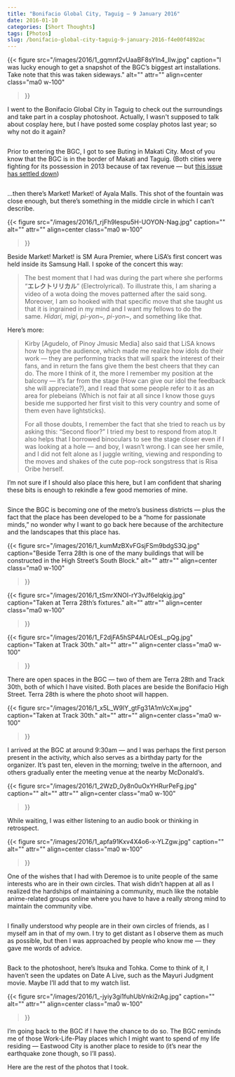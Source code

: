 ```yaml
---
title: "Bonifacio Global City, Taguig — 9 January 2016"
date: 2016-01-10
categories: [Short Thoughts]
tags: [Photos]
slug: /bonifacio-global-city-taguig-9-january-2016-f4e00f4892ac
---
```


{{< figure
  src="/images/2016/1_gqmnf2vUaaBF8sYIn4_Ilw.jpg"
  caption="I was lucky enough to get a snapshot of the BGC’s biggest art installations. Take note that this was taken sideways."
  alt="" attr="" 
  align=center class="ma0 w-100"
>}}

I went to the Bonifacio Global City in Taguig to check out the surroundings and take part in a cosplay photoshoot. Actually, I wasn't supposed to talk about cosplay here, but I have posted some cosplay photos last year; so why not do it again?

<figure class="gallery-wrapper">
  <div class="gallery">
    <div class="gallery-item">
		<img alt="" src="/images/2016/1_C4BYWUDAI6xgfYFpdANF5Q.jpg" />
    </div>
    <div class="gallery-item">
		<img alt="" src="/images/2016/1_TXcTyuE4T-dXAA-gmDrcWA.jpg" />
    </div>
  </div>
</figure>

Prior to entering the BGC, I got to see Buting in Makati City. Most of you know that the BGC is in the border of Makati and Taguig. (Both cities were fighting for its possession in 2013 because of tax revenue — but [this issue has settled down](http://www.rappler.com/nation/38014-taguig-police-jurisdiction-fort-bonifacio))

<figure class="gallery-wrapper">
  <div class="gallery">
    <div class="gallery-item">
		<img alt="" src="/images/2016/1_Iw8Ufq7GVymuP9orqqrheg.jpg" />
    </div>
    <div class="gallery-item">
		<img alt="" src="/images/2016/1_4IG30xmlN_iW8kb4iwmPzg.jpg" />
    </div>
    <div class="gallery-item">
		<img alt="" src="/images/2016/1_DS-ilQs-wZa3M4BjkJPqoA.jpg" />
    </div>
  </div>
</figure>

…then there’s Market! Market! of Ayala Malls. This shot of the fountain was close enough, but there’s something in the middle circle in which I can’t describe.

{{< figure
  src="/images/2016/1_rjFh9lespu5H-UOYON-Nag.jpg"
  caption=""
  alt="" attr="" 
  align=center class="ma0 w-100"
>}}

Beside Market! Market! is SM Aura Premier, where LiSA’s first concert was held inside its Samsung Hall. I spoke of the concert this way:

> The best moment that I had was during the part where she performs “**エレクトリリカル**” (Electrolyrical). To illustrate this, I am sharing a video of a wota doing the moves patterned after the said song. Moreover, I am so hooked with that specific move that she taught us that it is ingrained in my mind and I want my fellows to do the same. _Hidari, migi, pi-yon~, pi-yon~_, and something like that.

Here’s more:

> Kirby \[Agudelo, of Pinoy Jmusic Media\] also said that LiSA knows how to hype the audience, which made me realize how idols do their work — they are performing tracks that will spark the interest of their fans, and in return the fans give them the best cheers that they can do. The more I think of it, the more I remember my position at the balcony — it’s far from the stage (How can give our idol the feedback she will appreciate?), and I read that some people refer to it as an area for plebeians (Which is not fair at all since I know those guys beside me supported her first visit to this very country and some of them even have lightsticks).
> 
> For all those doubts, I remember the fact that she tried to reach us by asking this: “Second floor?” I tried my best to respond from atop.It also helps that I borrowed binoculars to see the stage closer even if I was looking at a hole — and boy, I wasn’t wrong. I can see her smile, and I did not felt alone as I juggle writing, viewing and responding to the moves and shakes of the cute pop-rock songstress that is Risa Oribe herself.

I’m not sure if I should also place this here, but I am confident that sharing these bits is enough to rekindle a few good memories of mine.


<figure class="gallery-wrapper">
  <div class="gallery">
    <div class="gallery-item">
		<img alt="" src="/images/2016/1_bWPs8ymlQImREs9-ew2Ehw.jpg" />
    </div>
    <div class="gallery-item">
		<img alt="" src="/images/2016/1_bm2lxz6pgoaefdojJiZReQ.jpg" />
    </div>
  </div>
  <div class="gallery">
    <div class="gallery-item">
		<img alt="" src="/images/2016/1_Hs_NslWU3Xy43oYAvThQ6A.jpg" />
    </div>
    <div class="gallery-item">
		<img alt="" src="/images/2016/1_JU0Ny9AUUdBYfIF9B4k04w.jpg" />
    </div>
	<div class="gallery-item">
		<img alt="" src="/images/2016/1_3dpYvszCOaDDITlka0N3GA.jpg" />
    </div>
  </div>
  <div class="gallery">
    <div class="gallery-item">
		<img alt="" src="/images/2016/1_m6Wh3RCb8YEp58nca_MtkA.jpg" />
    </div>
    <div class="gallery-item">
		<img alt="" src="/images/2016/1_orhrogkh7R4ZzUJD_iuWJQ.jpg" />
    </div>
  </div>
</figure>
    
Since the BGC is becoming one of the metro’s business districts — plus the fact that the place has been developed to be a “home for passionate minds,” no wonder why I want to go back here because of the architecture and the landscapes that this place has.

{{< figure
  src="/images/2016/1_kumMzBXvFGsjFSm9bdgS3Q.jpg"
  caption="Beside Terra 28th is one of the many buildings that will be constructed in the High Street’s South Block."
  alt="" attr="" 
  align=center class="ma0 w-100"
>}}

{{< figure
  src="/images/2016/1_tSmrXNOI-rY3vJf6elqkig.jpg"
  caption="Taken at Terra 28th’s fixtures."
  alt="" attr="" 
  align=center class="ma0 w-100"
>}}

{{< figure
  src="/images/2016/1_F2djFA5hSP4ALrOEsL_pQg.jpg"
  caption="Taken at Track 30th."
  alt="" attr="" 
  align=center class="ma0 w-100"
>}}


There are open spaces in the BGC — two of them are Terra 28th and Track 30th, both of which I have visited. Both places are beside the Bonifacio High Street. Terra 28th is where the photo shoot will happen.

{{< figure
  src="/images/2016/1_x5L_W9lY_gtFg31A1mVcXw.jpg"
  caption="Taken at Track 30th."
  alt="" attr="" 
  align=center class="ma0 w-100"
>}}


I arrived at the BGC at around 9:30am — and I was perhaps the first person present in the activity, which also serves as a birthday party for the organizer. It’s past ten, eleven in the morning; twelve in the afternoon, and others gradually enter the meeting venue at the nearby McDonald’s.

{{< figure
  src="/images/2016/1_2WzD_0y8n0uOxYHRurPeFg.jpg"
  caption=""
  alt="" attr="" 
  align=center class="ma0 w-100"
>}}

While waiting, I was either listening to an audio book or thinking in retrospect.

{{< figure
  src="/images/2016/1_apfa91Kxv4X4o6-x-YLZgw.jpg"
  caption=""
  alt="" attr="" 
  align=center class="ma0 w-100"
>}}

One of the wishes that I had with Deremoe is to unite people of the same interests who are in their own circles. That wish didn’t happen at all as I realized the hardships of maintaining a community, much like the notable anime-related groups online where you have to have a really strong mind to maintain the community vibe.

<figure class="gallery-wrapper">
  <div class="gallery">
    <div class="gallery-item">
		<img alt="" src="/images/2016/1_M4wjDQX1hCJECUkJJ_V91w.jpg" />
    </div>
    <div class="gallery-item">
		<img alt="" src="/images/2016/1_mGmlBQ0MYmrSZajjz3vMrw.jpg" />
    </div>
    <div class="gallery-item">
		<img alt="" src="/images/2016/1_KVwoHVozDGnZsFVPir4khA.jpg" />
    </div>
  </div>
</figure>
    
I finally understood why people are in their own circles of friends, as I myself am in that of my own. I try to get distant as I observe them as much as possible, but then I was approached by people who know me — they gave me words of advice.

<figure class="gallery-wrapper">
  <div class="gallery">
    <div class="gallery-item">
		<img alt="" src="/images/2016/1_RD86SGhFohiV8Je7D9kASw.jpg" />
    </div>
    <div class="gallery-item">
		<img alt="" src="/images/2016/1_moB6hm4Rl6Eo-zUIfx8ckA.jpg" />
    </div>
    <div class="gallery-item">
		<img alt="" src="/images/2016/1_ugsNGw11Z03UNYzNIyRhjA.jpg" />
    </div>
  </div>
  <div class="gallery">
    <div class="gallery-item">
		<img alt="" src="/images/2016/1_DCcHlHoxtf4xIBFNIvkF1g.jpg" />
    </div>
    <div class="gallery-item">
		<img alt="" src="/images/2016/1_FP4reLHsHSo87fvQptZ4dw.jpg" />
    </div>
  </div>
  <div class="gallery">
    <div class="gallery-item">
		<img alt="" src="/images/2016/1_D5USGFKUGejUrlzmqwpgTA.jpg" />
    </div>
    <div class="gallery-item">
		<img alt="" src="/images/2016/1_OYq5rCkRllfZIrWl4dNQig.jpg" />
    </div>
  </div>
</figure>

Back to the photoshoot, here’s Itsuka and Tohka. Come to think of it, I haven’t seen the updates on Date A Live, such as the Mayuri Judgment movie. Maybe I’ll add that to my watch list.

{{< figure
  src="/images/2016/1_-jyiy3gi1fuhUbVnki2rAg.jpg"
  caption=""
  alt="" attr="" 
  align=center class="ma0 w-100"
>}}

I’m going back to the BGC if I have the chance to do so. The BGC reminds me of those Work-Life-Play places which I might want to spend of my life residing — Eastwood City is another place to reside to (it’s near the earthquake zone though, so I’ll pass).

Here are the rest of the photos that I took.

<figure class="gallery-wrapper">
  <div class="gallery">
    <div class="gallery-item">
		<img alt="" src="/images/2016/1_5hMLyGgoFlgvuju4haEHng.jpg" />
    </div>
    <div class="gallery-item">
		<img alt="" src="/images/2016/1_QFdfyLlFTlVBLuGKqquNCA.jpg" />
    </div>
    <div class="gallery-item">
		<img alt="" src="/images/2016/1_1NeqWa8DHt2Llb2kRnO58w.jpg" />
    </div>
  </div>
  <div class="gallery">
    <div class="gallery-item">
		<img alt="" src="/images/2016/1_ddAlGLcXafrB8su6axZv-A.jpg" />
    </div>
    <div class="gallery-item">
		<img alt="" src="/images/2016/1_FmnXA6sgoAii8tYXp2xQyA.jpg" />
    </div>
	<div class="gallery-item">
		<img alt="" src="/images/2016/1_6ukC9e5FpPECikolyBWsuw.jpg" />
    </div>
  </div>
  <div class="gallery">
    <div class="gallery-item">
		<img alt="" src="/images/2016/1_AcQw3CW64zyVJxex8gvtZQ.jpg" />
    </div>
    <div class="gallery-item">
		<img alt="" src="/images/2016/1_sIGNuL-zYAllyU01596J5w.jpg" />
    </div>
	<div class="gallery-item">
		<img alt="" src="/images/2016/1_mHcXhPzRmI-6kKWV4EKqvw.jpg" />
    </div>
  </div>
</figure>